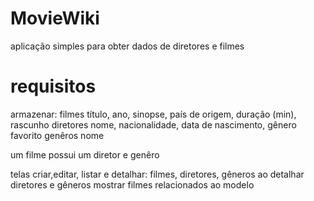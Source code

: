 # MovieWiki

aplicação simples para obter dados de diretores e filmes

# requisitos

armazenar:
filmes título, ano, sinopse, país de origem, duração (min), rascunho
diretores nome, nacionalidade, data de nascimento, gênero favorito
genêros nome

um filme possui um diretor e genêro

telas
criar,editar, listar e detalhar: filmes, diretores, gêneros
ao detalhar diretores e gêneros mostrar filmes relacionados ao modelo
